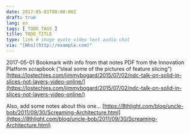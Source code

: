 ```yaml
---
date: 2017-05-01T00:00:00Z
draft: true
lang: en
tags: [ TODO_TAGS ]
title: TODO_TITLE
type: link # image quote video text audio chat
via: "[Who](http://example.com)"
---
```





2017-05-01
Bookmark with info from that notes PDF from the Innovation Platform scrapbook (“steal some of the pictures of feature slicing”)
[https://lostechies.com/jimmybogard/2015/07/02/ndc-talk-on-solid-in-slices-not-layers-video-online/](https://lostechies.com/jimmybogard/2015/07/02/ndc-talk-on-solid-in-slices-not-layers-video-online/)

Also, add some notes about this one…
[https://8thlight.com/blog/uncle-bob/2011/09/30/Screaming-Architecture.html](https://8thlight.com/blog/uncle-bob/2011/09/30/Screaming-Architecture.html)

